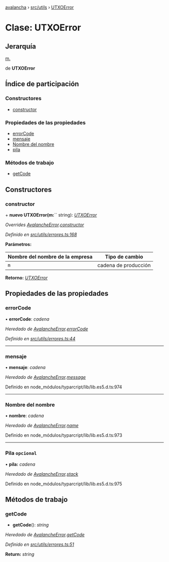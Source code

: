 [avalancha](../README.md) › [src/utils](../modules/src_utils.md) › [UTXOError](src_utils.utxoerror.md)

# Clase: UTXOError

## Jerarquía

[m.](src_utils.avalancheerror.md)

de **UTXOError**

## Índice de participación

### Constructores

* [constructor](src_utils.utxoerror.md#constructor)

### Propiedades de las propiedades

* [errorCode](src_utils.utxoerror.md#errorcode)
* [mensaje](src_utils.utxoerror.md#message)
* [Nombre del nombre](src_utils.utxoerror.md#name)
* [pila](src_utils.utxoerror.md#optional-stack)

### Métodos de trabajo

* [getCode](src_utils.utxoerror.md#getcode)

## Constructores

### constructor

\+ **nuevo UTXOError(m:**`` string): *[UTXOError](src_utils.utxoerror.md)*

*Overrides [AvalancheError](src_utils.avalancheerror.md).[constructor](src_utils.avalancheerror.md#constructor)*

*Definido en [src/utils/errores.ts:168](https://github.com/ava-labs/avalanchejs/blob/ae78dee/src/utils/errors.ts#L168)*

**Parámetros:**

| Nombre del nombre de la empresa | Tipo de cambio |
------ | ------ |
| `m` | cadena de producción |

**Retorno:** *[UTXOError](src_utils.utxoerror.md)*

## Propiedades de las propiedades

### errorCode

• **errorCode**: *cadena*

*Heredado de [AvalancheError](src_utils.avalancheerror.md).[errorCode](src_utils.avalancheerror.md#errorcode)*

*Definido en [src/utils/errores.ts:44](https://github.com/ava-labs/avalanchejs/blob/ae78dee/src/utils/errors.ts#L44)*

___

### mensaje

• **mensaje**: *cadena*

*Heredado de [AvalancheError](src_utils.avalancheerror.md).[message](src_utils.avalancheerror.md#message)*

Definido en node_módulos/typarcript/lib/lib.es5.d.ts:974

___

### Nombre del nombre

• **nombre**: *cadena*

*Heredado de [AvalancheError](src_utils.avalancheerror.md).[name](src_utils.avalancheerror.md#name)*

Definido en node_módulos/typarcript/lib/lib.es5.d.ts:973

___

### Pila `opcional`

• **pila:** *cadena*

*Heredado de [AvalancheError](src_utils.avalancheerror.md).[stack](src_utils.avalancheerror.md#optional-stack)*

Definido en node_módulos/typarcript/lib/lib.es5.d.ts:975

## Métodos de trabajo

### getCode

- **getCode**(): *string*

*Heredado de [AvalancheError](src_utils.avalancheerror.md).[getCode](src_utils.avalancheerror.md#getcode)*

*Definido en [src/utils/errores.ts:51](https://github.com/ava-labs/avalanchejs/blob/ae78dee/src/utils/errors.ts#L51)*

**Return:** *string*
